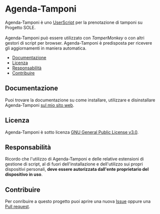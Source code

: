 # Agenda-Tamponi

Agenda-Tamponi è uno [UserScript](https://en.wikipedia.org/wiki/Userscript) per la prenotazione di tamponi su Progetto SOLE.\
\
Agenda-Tamponi può essere utilizzato con _TamperMonkey_ o con altri gestori di script per browser. Agenda-Tamponi è predisposta per ricevere gli aggiornamenti in maniera automatica.

- [Documentazione](#documentazione)
- [Licenza](#licenza)
- [Responsabilità](#responsabilità)
- [Contribuire](#contribuire)

## Documentazione

Puoi trovare la documentazione su come installare, utilizzare e disinstallare Agenda-Tamponi [sul mio sito web](https://www.andreacassani.com/apps/agenda-tamponi).

## Licenza

Agenda-Tamponi è sotto licenza [GNU General Public License v3.0](https://github.com/andreacassani/Agenda-Tamponi/blob/main/LICENSE).

## Responsabilità
Ricordo che l'utilizzo di Agenda-Tamponi e delle relative estensioni di gestione di script, al di fuori dell'installazione e dell'utilizzo sui propri dispositivi personali, __deve essere autorizzata dall'ente proprietario del dispositivo in uso__.

## Contribuire

Per conribuire a questo progetto puoi aprire una nuova [Issue](https://github.com/andreacassani/Agenda-Tamponi/issues) oppure una [Pull request](https://github.com/andreacassani/Agenda-Tamponi/pulls).
